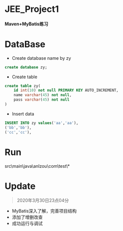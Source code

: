 # JEE_Project1
#### Maven+MyBatis练习

# DataBase
- Create database name by zy
```sql
create database zy;
```
- Create table
```sql
create table zy(
    id int(10) not null PRIMARY KEY AUTO_INCREMENT, 
    name varchar(45) not null, 
    pass varchar(45) not null
)
```
- Insert data
```sql
INSERT INTO zy values('aa','aa'),
('bb','bb'),
('cc','cc'),
```
# Run   
src\main\java\anlzou\com\test\\*

# Update
> 2020年3月30日23点04分

- MyBatis深入了解，完善项目结构
- 添加了增删改查
- 成功运行与调试